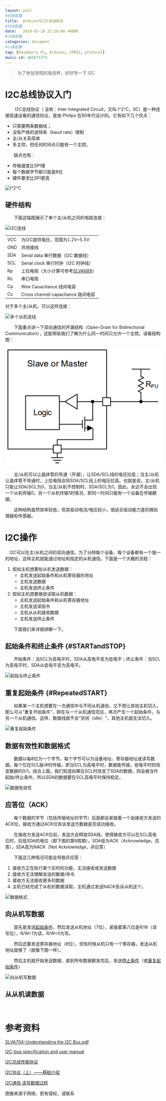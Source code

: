 ```yaml
---
layout: post
#标题配置
title:  Arduino与I2C总线协议
#时间配置
date:   2019-03-18 22:16:00 +0800
#大类配置
categories: document
#小类配置
tag: [Raspberry Pi, Arduino, STM32, protocol]
music-id: 465675773
---
```


> 为了参加学院的电信杯，好好学一下 I2C

<!-- more -->

# I2C总线协议入门

&emsp; &emsp;I2C总线协议（ 全称：Inter Integrated Circuit，又叫 I^2^C，IIC）是一种连接低速设备的通信协议，是由 Philips 在80年代设计的。它有如下几个优点：

* 只需要两条数据线；
* 没有严格的波特率（baud rate）限制
* 主/从关系简单
* 多主控，但任何时间点只能有一个主控。

&emsp;&emsp;缺点也有：

* 传输速度比SPI慢
* 每个数据字节都只能是8位
* 硬件要求比SPI更高

![I^2^C](http://www.vector-logo.net/logo_preview/eps/i/i2c_Bus.png "I2C")

## 硬件结构

&emsp;&emsp;下面这幅图展示了单个主/从机之间的电路连接：

![I2C连线](https://www.i2c-bus.org/static/i2c/BusSetup.gif "I2C连线")



|      |                                                              |
| ---- | ------------------------------------------------------------ |
| VCC  | 为I2C提供电压，范围为1.2V~5.5V                               |
| GND  | 共地接线                                                     |
| SDA  | Serial data 串行数据（I2C 数据线）                           |
| SCL  | Serial clock 串行时钟（I2C 时钟线）                          |
| Rp   | 上拉电阻（大小计算可参考[SLVA689](http://www.ti.com/lit/pdf/SLVA689)） |
| Rs   | 串口电阻                                                     |
| Cp   | Wire Caoacitance 线间电容                                    |
| Cc   | Cross channel capacitance 路间电容                           |

对于多个主/从机，可以这样连接：

![多个从机连线](http://www.cypress.com/sites/default/files/inline/fckImages/myresources/AN50987.jpg "多个从机连线")

&emsp;&emsp;下面重点讲一下双向通信的开漏结构（Open-Drain for Bidirectional Communication），这能帮助我们了解为什么同一时间只允许一个主控。请看结构图：

!["Open-Drain"](/styles/images/I2C/open-drain.PNG "开漏结构 Open-Drain")

&emsp;&emsp;主/从机可以让晶体管的导通（开漏），让SDA/SCL线的电压拉低；当主/从机让晶体管不导通时，上拉电阻会将SDA/SCL线上的电压拉高。也就是说，主/从机只能让SDA/SCL为0，当主/从机不控制时，SDA/SCL为1。因此，永远不会出现一个从机传输0，另一个从机传输1的情况，即同一时间只能有一个设备在传输数据。

&emsp;&emsp;这种结构虽然效率较低，但其驱动电流/电压较小，很适合驱动能力差的微处理器和传感器。



# I2C操作

&emsp;I2C可以在主/从机之间的双向通信。为了分辨每个设备，每个设备都有一个独一的地址，这样主机就能通过地址和指定的从机通信。下面是一个大概的流程：

1. 假如主机想要给从机发送数据：
   * 主机发送起始条件和从机寄存器的地址
   * 主机发送数据
   * 主机发送终止条件
2. 假如主机想要接收读取从机数据：
   * 主机发送起始条件和从机寄存器地址
   * 主机发送读指令
   * 主机从从机接收数据
   * 主机发送终止条件

&emsp;&emsp;下面我们来详细讲解一下。



## 起始条件和终止条件                {#STARTandSTOP}

&emsp;&emsp;开始条件：当SCL为高电平时，SDA从高电平变为低电平；终止条件：当SCL为高电平时，SDA从低电平变为高电平。

![起始与终止条件](http://i2c.info/wp-content/images/i2c.info/start-stop.gif "起始与终止条件")



## 重复起始条件                 {#RepeatedSTART}

&emsp;&emsp;如果某一个主机想要在一次通信中与不同从机通信，又不想让其他主机切入，那么可以”重复开始条件“，即在与一个从机通信完后，再次产生一个起始条件，与另一个从机通信。这样，数据线就不会”空闲（idle）“，其他主机就无法切入。

![重复起始条件](http://www.avrbeginners.net/architecture/twi/img/sta_sto.gif "重复起始条件")

## 数据有效性和数据格式

&emsp;&emsp;数据以每8位为一个字节。每个字节可以为设备地址、寄存器地址或读写数据。每个位在SCL脉冲时传输，即当SCL为高电平时，数据能传输，低电平时则改变数据的0/1。结合上面，我们知道如果在SCL时改变了SDA的数据，则会被当作起始/终止条件。所以SDA的数据要在SCL高电平时保持稳定。

![数据有效性](https://tse4-mm.cn.bing.net/th?id=OIP.6FejWLZ164j1Cn4v2kjc_wHaC8&pid=Api "数据有效性")

## 应答位（ACK）

&emsp;&emsp;每个数据的字节（包括传输地址的字节）后面都会紧接着一个由接收方发送的ACK位，接收方通过ACK位告诉发送方数据是否成功接收。

&emsp;&emsp;在接收方发送ACK位前，发送方会释放SDA线，使得接收方可以在SCL高电位时，拉低SDA的电位（即下图的第9周期）。SDA低为ACK（Acknowledge，应答），SDA高为NACK（Not Acknowledge，非应答）

&emsp;&emsp;下面这几种情况可能会导致非应答：

1. 接收方正在执行某个实时的功能，无法接收或发送数据
2. 接收方无法理解发送的数据/命令
3. 接收方无法接收更多的数据
4. 主机已经完成了从机的数据读取，主机通过发送NACK告诉从机这个。

![数据格式](http://www.diangon.com/image/portal/201501/12/100648c7nx7xhw7mom7w31.jpg "数据格式")



## 向从机写数据

&emsp;&emsp;首先是发送[起始条件](#STARTandSTOP)，然后发送从机地址（7位），紧接着第八位是R/W（读写位），R/W=1为读，R/W=0为写。

&emsp;&emsp;然后还要发送寄存器地址（8位），但有时候从机只有一个寄存器，发送从机地址就够了（就像下图一样）。

&emsp;&emsp;然后主机就开始发送数据，直到所有数据都发完后，发送[停止条件](#STARTandSTOP)（或[重复起始条件](#RepeatedSTART)）



![向从机写数据](https://i2c.info/wp-content/images/i2c.info/7-bit-address-writing.gif "向从机写数据")

## 从从机读数据

&emsp;&emsp;

# 参考资料

[SLVA704-Understanding the I2C Bus.pdf](http://www.ti.com/lit/an/slva704/slva704.pdf)

[I2C-bus specification and user manual](https://www.nxp.com/docs/en/user-guide/UM10204.pdf)

[I2C总线传输协议](https://blog.csdn.net/jasonchen_gbd/article/details/77431951)

[I2C协议（上）——基础介绍](https://zhuanlan.zhihu.com/p/26579936)

[I2C通信 读写数据过程](https://blog.csdn.net/phenixyf/article/details/17846969)

图像来源于网络，若有侵权，请联系